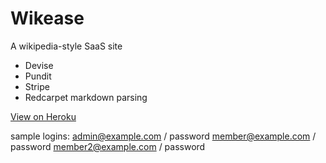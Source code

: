 # Wikease
A wikipedia-style SaaS site


* Devise
* Pundit
* Stripe
* Redcarpet markdown parsing


[View on Heroku](https://wikease.herokuapp.com/)

sample logins:
admin@example.com / password
member@example.com / password
member2@example.com / password
